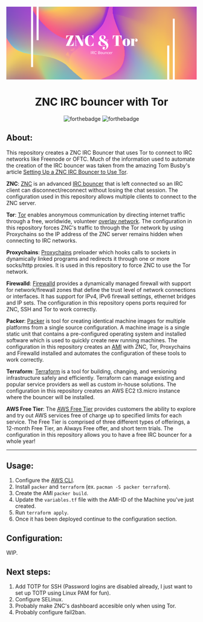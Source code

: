 <div align="center">

![banner](banner.png)

# ZNC IRC bouncer with Tor

![forthebadge](https://forthebadge.com/images/badges/built-with-love.svg)
![forthebadge](https://forthebadge.com/images/badges/made-with-crayons.svg)
</div>

## About:

This repository creates a ZNC IRC Bouncer that uses Tor to connect to IRC networks like Freenode or OFTC.
Much of the information used to automate the creation of the IRC bouncer was taken from the amazing Tom Busby's article [Setting Up a ZNC IRC Bouncer to Use Tor](https://tom.busby.ninja/setting-up-znc-IRC-bouncer-to-use-tor/).

**ZNC**: [ZNC](https://wiki.znc.in/ZNC) is an advanced [IRC bouncer](http://en.wikipedia.org/wiki/BNC_%28software%29#IRC) that is left connected so an IRC client can disconnect/reconnect without losing the chat session. The configuration used in this repository allows multiple clients to connect to the ZNC server.

**Tor**: [Tor](https://www.torproject.org) enables anonymous communication by directing internet traffic through a free, worldwide, volunteer [overlay network](https://en.wikipedia.org/wiki/Overlay_network). The configuration in this repository forces ZNC's traffic to through the Tor network by using Proxychains so the IP address of the ZNC server remains hidden when connecting to IRC networks.

**Proxychains**: [Proxychains](https://github.com/rofl0r/proxychains-ng) preloader which hooks calls to sockets in dynamically linked programs and redirects it through one or more socks/http proxies. It is used in this repository to force ZNC to use the Tor network.

**Firewalld**: [Firewalld](https://firewalld.org/) provides a dynamically managed firewall with support for network/firewall zones that define the trust level of network connections or interfaces. It has support for IPv4, IPv6 firewall settings, ethernet bridges and IP sets. The configuration in this repository opens ports required for ZNC, SSH and Tor to work correctly.

**Packer**: [Packer](https://www.packer.io) is tool for creating identical machine images for multiple platforms from a single source configuration. A machine image is a single static unit that contains a pre-configured operating system and installed software which is used to quickly create new running machines. The configuration in this repository creates an [AMI](https://en.wikipedia.org/wiki/Amazon_Machine_Image) with ZNC, Tor, Proxychains and Firewalld installed and automates the configuration of these tools to work correctly.

**Terraform**: [Terraform](https://www.terraform.io/) is a tool for building, changing, and versioning infrastructure safely and efficiently. Terraform can manage existing and popular service providers as well as custom in-house solutions. The configuration in this repository creates an AWS EC2 t3.micro instance where the bouncer will be installed.

**AWS Free Tier**: The [AWS Free Tier](https://aws.amazon.com/free/) provides customers the ability to explore and try out AWS services free of charge up to specified limits for each service. The Free Tier is comprised of three different types of offerings, a 12-month Free Tier, an Always Free offer, and short term trials. The configuration in this repository allows you to have a free IRC bouncer for a whole year!

---

## Usage:

1. Configure the [AWS CLI](https://docs.aws.amazon.com/cli/latest/userguide/cli-chap-configure.html).
2. Install `packer` and `terraform` (ex. `pacman -S packer terraform`).
3. Create the AMI `packer build`.
4. Update the `variables.tf` file with the AMI-ID of the Machine you've just created.
5. Run `terraform apply`.
6. Once it has been deployed continue to the configuration section.

## Configuration:

WIP.

## Next steps:

1. Add TOTP for SSH (Password logins are disabled already, I just want to set up TOTP using Linux PAM for fun).
2. Configure SELinux.
3. Probably make ZNC's dashboard accesible only when using Tor.
4. Probably configure fail2ban.
